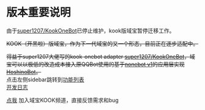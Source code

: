 # 版本重要说明

由于[super1207/KookOneBot](https://github.com/super1207/KookOneBot)已停止维护，kook版域宝暂停迁移工作。

~~KOOK（开黑啦）版域宝，作为下一代域宝的又一个形态，目前正在逐步适配中。~~

~~得益于super1207大佬写的kook-onebot adapter [super1207/KookOneBot](https://github.com/super1207/KookOneBot)，域宝可以以极低的改造成本接入原QQBot使用的基于[nonebot v1](https://v1.nonebot.dev/)的应用层实现[HoshinoBot](https://github.com/Ice9Coffee/HoshinoBot)。~~  
点击左侧sidebar跳转到[功能列表](/next-kook/manual)  
[开发日志](/next-kook/log)  

[点我](https://kook.top/igPrJn) 加入域宝KOOK频道，直接反馈需求和bug   